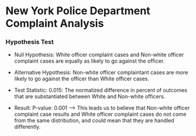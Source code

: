 # New York Police Department Complaint Analysis
### Hypothesis Test
* Null Hypothesis: White officer complaint cases and Non-white officer complaint cases are equally as likely to go against the officer.

* Alternative Hypothesis: Non-white officer complaintant cases are more likely to go against the officer than White officer cases.

* Test Statistic: 0.015: The normalized difference in percent of outcomes that are substantiated between White and Non-white officers.

* Result: P-value: 0.001 --> This leads us to believe that Non-white officer complaint case results and White officer complaint cases do not come from the same distribution, and could mean that they are handled differently.
